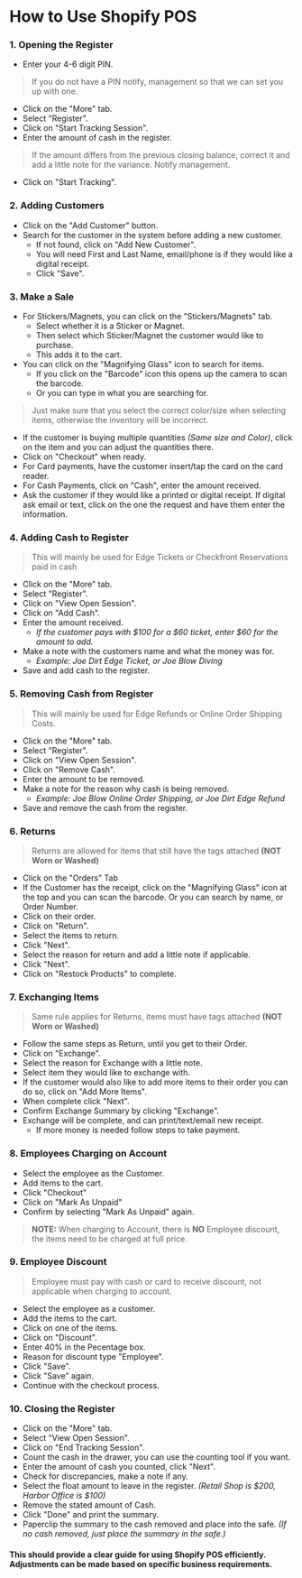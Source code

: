 # How to Use Shopify POS

### 1. Opening the Register
   - Enter your 4-6 digit PIN.
  >If you do not have a PIN notify, management so that we can set you up with one.
   - Click on the "More" tab.
   - Select "Register".
   - Click on "Start Tracking Session".
   - Enter the amount of cash in the register.
  >If the amount differs from the previous closing balance, correct it and add a little note for the variance. Notify management.
   - Click on "Start Tracking".

### 2. Adding Customers
   - Click on the "Add Customer" button.
   - Search for the customer in the system before adding a new customer.
     - If not found, click on "Add New Customer".
     - You will need First and Last Name, email/phone is if they would like a digital receipt.
     - Click "Save".

### 3. Make a Sale
   - For Stickers/Magnets, you can click on the "Stickers/Magnets" tab.
     - Select whether it is a Sticker or Magnet.
     - Then select which Sticker/Magnet the customer would like to purchase.
     - This adds it to the cart.
   - You can click on the "Magnifying Glass" icon to search for items.
     - If you click on the "Barcode" icon this opens up the camera to scan the barcode.
     - Or you can type in what you are searching for.
  >Just make sure that you select the correct color/size when selecting items, otherwise the inventory will be incorrect.
   - If the customer is buying multiple quantities *(Same size and Color)*, click on the item and you can adjust the quantities there.
   - Click on "Checkout" when ready.
   - For Card payments, have the customer insert/tap the card on the card reader.
   - For Cash Payments, click on "Cash", enter the amount received.
   - Ask the customer if they would like a printed or digital receipt. If digital ask email or text, click on the one the request and have them enter the information.

### 4. Adding Cash to Register
>This will mainly be used for Edge Tickets or Checkfront Reservations paid in cash
   - Click on the "More" tab.
   - Select "Register".
   - Click on "View Open Session".
   - Click on "Add Cash".
   - Enter the amount received.
     - *If the customer pays with $100 for a $60 ticket, enter $60 for the amount to add.*
   - Make a note with the customers name and what the money was for.
     - *Example: Joe Dirt Edge Ticket, or Joe Blow Diving*
   - Save and add cash to the register.

### 5. Removing Cash from Register
>This will mainly be used for Edge Refunds or Online Order Shipping Costs.
   - Click on the "More" tab.
   - Select "Register".
   - Click on "View Open Session".
   - Click on "Remove Cash".
   - Enter the amount to be removed.
   - Make a note for the reason why cash is being removed.
     - *Example: Joe Blow Online Order Shipping, or Joe Dirt Edge Refund*
   - Save and remove the cash from the register.

### 6. Returns
>Returns are allowed for items that still have the tags attached **(NOT Worn or Washed)**
   - Click on the "Orders" Tab
   - If the Customer has the receipt, click on the "Magnifying Glass" icon at the top and you can scan the barcode. Or you can search by name, or Order Number.
   - Click on their order.
   - Click on "Return".
   - Select the items to return.
   - Click "Next".
   - Select the reason for return and add a little note if applicable.
   - Click "Next".
   - Click on "Restock Products" to complete.

### 7. Exchanging Items
>Same rule applies for Returns, items must have tags attached **(NOT Worn or Washed)**
   - Follow the same steps as Return, until you get to their Order.
   - Click on "Exchange".
   - Select the reason for Exchange with a little note.
   - Select item they would like to exchange with.
   - If the customer would also like to add more items to their order you can do so, click on "Add More Items".
   - When complete click "Next".
   - Confirm Exchange Summary by clicking "Exchange".
   - Exchange will be complete, and can print/text/email new receipt.
     - If more money is needed follow steps to take payment.

### 8. Employees Charging on Account
   - Select the employee as the Customer.
   - Add items to the cart.
   - Click "Checkout"
   - Click on "Mark As Unpaid"
   - Confirm by selecting "Mark As Unpaid" again.
  >**NOTE:** When charging to Account, there is **NO** Employee discount, the items need to be charged at full price.

### 9. Employee Discount
>Employee must pay with cash or card to receive discount, not applicable when charging to account.
   - Select the employee as a customer.
   - Add the items to the cart.
   - Click on one of the items.
   - Click on "Discount".
   - Enter 40% in the Pecentage box.
   - Reason for discount type "Employee".
   - Click "Save".
   - Click "Save" again.
   - Continue with the checkout process.

### 10. Closing the Register
   - Click on the "More" tab.
   - Select "View Open Session".
   - Click on "End Tracking Session".
   - Count the cash in the drawer, you can use the counting tool if you want.
   - Enter the amount of cash you counted, click "Next".
   - Check for discrepancies, make a note if any.
   - Select the float amount to leave in the register. *(Retail Shop is $200, Harbor Office is $100)*
   - Remove the stated amount of Cash.
   - Click "Done" and print the summary.
   - Paperclip the summary to the cash removed and place into the safe. *(If no cash removed, just place the summary in the safe.)*

#### This should provide a clear guide for using Shopify POS efficiently. Adjustments can be made based on specific business requirements.